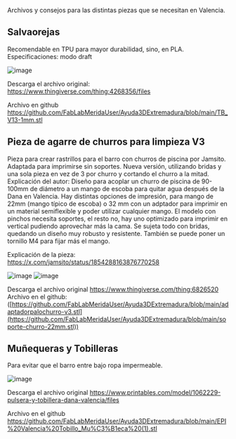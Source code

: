 
Archivos y consejos para las distintas piezas que se necesitan en Valencia.

## Salvaorejas
Recomendable en TPU para mayor durabilidad, sino, en PLA. 
Especificaciones: modo draft

![image](https://github.com/user-attachments/assets/808740e1-3f5d-499f-b899-51400b981dd9)

Descarga el archivo original:
https://www.thingiverse.com/thing:4268356/files 

Archivo en github
https://github.com/FabLabMeridaUser/Ayuda3DExtremadura/blob/main/TB_V13-1mm.stl 

## Pieza de agarre de churros para limpieza V3
Pieza para crear rastrillos para el barro con churros de piscina por Jamsito. Adaptada para imprimirse sin soportes.
Nueva versión, utilizando bridas y una sola pieza en vez de 3 por churro y cortando el churro a la mitad. 
Explicación del autor: 
Diseño para acoplar un churro de piscina de 90-100mm de diámetro a un mango de escoba para quitar agua después de la Dana en Valencia. Hay distintas opciones de impresión, para mango de 22mm (mango típico de escoba) o 32 mm con un adptador para imprimir en un material semiflexible y poder utilizar cualquier mango. El modelo con pinchos necesita soportes, el resto no, hay uno optimizado para imprimir en vertical pudiendo aprovechar más la cama. Se sujeta todo con bridas, quedando un diseño muy robusto y resistente. También se puede poner un tornillo M4 para fijar más el mango.

Explicación de la pieza: https://x.com/jamsito/status/1854288163876770258 

![image](https://github.com/user-attachments/assets/2b3aa643-8a70-49a3-b188-f0d6e0882ab6)
![image](https://github.com/user-attachments/assets/a9fd1383-7283-493e-aff6-3df89cb7c4f2)


Descarga el archivo original
https://www.thingiverse.com/thing:6826520 
Archivo en el github: 
([https://github.com/FabLabMeridaUser/Ayuda3DExtremadura/blob/main/adaptadorpalochurro-v3.stl](https://github.com/FabLabMeridaUser/Ayuda3DExtremadura/blob/main/soporte-churro-22mm.stl))

## Muñequeras y Tobilleras
Para evitar que el barro entre bajo ropa impermeable.

![image](https://github.com/user-attachments/assets/1b063ec8-6c0e-4df8-b5c6-d53196891d66)


Descarga el archivo original
https://www.printables.com/model/1062229-pulsera-y-tobillera-dana-valencia/files

Archivo en el github
https://github.com/FabLabMeridaUser/Ayuda3DExtremadura/blob/main/EPI%20Valencia%20Tobillo_Mu%C3%B1eca%20(1).stl 

